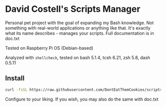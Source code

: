 # David Costell's Scripts Manager
Personal pet project with the goal of expanding my Bash knowledge. Not something with real-world applications or anything like that.
It's exactly what its name describes - manages your scripts. Full documentation is in doc.txt

Tested on Raspberry Pi OS (Debian-based)

Analyzed with `shellcheck`, tested on bash 5.1.4, tcsh 6.21, zsh 5.8, dash 0.5.11

## Install
```sh
curl -fsSL https://raw.githubusercontent.com/DontEatThemCookies/scriptsmgr/main/scriptsmgr.sh > scriptsmgr.sh
```
Configure to your liking. If you wish, you may also do the same with doc.txt
